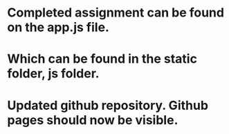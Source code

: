 # Completed assignment can be found on the app.js file. 
# Which can be found in the static folder, js folder. 
# Updated github repository. Github pages should now be visible. 

